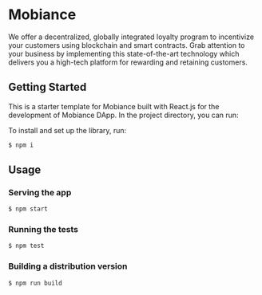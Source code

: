 # Mobiance

We offer a decentralized, globally integrated loyalty program to incentivize your customers using blockchain and smart contracts. Grab attention to your business by implementing this state-of-the-art technology which delivers you a high-tech platform for rewarding and retaining customers.


## Getting Started

This is a starter template for Mobiance built with React.js for the development of Mobiance DApp.
In the project directory, you can run:


To install and set up the library, run:

```sh
$ npm i
```

## Usage

### Serving the app

```sh
$ npm start
```

### Running the tests

```sh
$ npm test
```

### Building a distribution version

```sh
$ npm run build
```

